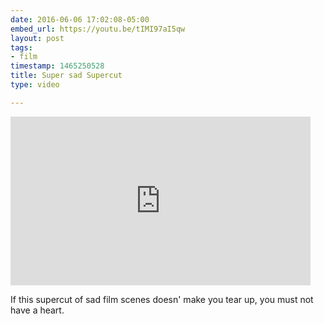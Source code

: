 ```yaml
---
date: 2016-06-06 17:02:08-05:00
embed_url: https://youtu.be/tIMI97aI5qw
layout: post
tags:
- film
timestamp: 1465250528
title: Super sad Supercut
type: video

---
```

<iframe width="480" height="270" src="https://www.youtube.com/embed/tIMI97aI5qw?feature=oembed" frameborder="0" allowfullscreen></iframe>

If this supercut of sad film scenes doesn' make you tear up, you must not have a heart.